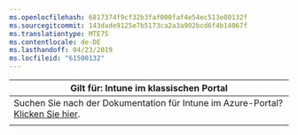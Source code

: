 ```yaml
---
ms.openlocfilehash: 6817374f9cf32b3faf000faf4e54ec513e80132f
ms.sourcegitcommit: 143dade9125e7b5173ca2a3a902bcd6f4b14067f
ms.translationtype: MTE75
ms.contentlocale: de-DE
ms.lasthandoff: 04/23/2019
ms.locfileid: "61500132"
---
```

|                            Gilt für: Intune im klassischen Portal                            |
|------------------------------------------------------------------------------------------------|
| Suchen Sie nach der Dokumentation für Intune im Azure-Portal? [Klicken Sie hier](/intune/what-is-intune). |
|                                                                                                |

